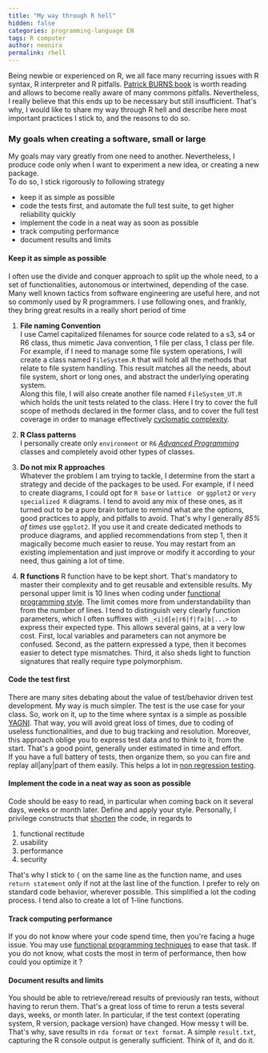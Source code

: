 ```yaml
---
title: "My way through R hell"
hidden: false
categories: programming-language EN
tags: R computer 
author: neonira
permalink: rhell
---
```

Being newbie or experienced on R, we all face many recurring issues with R syntax, R interpreter and R pitfalls. [Patrick BURNS book](https://www.burns-stat.com/pages/Tutor/R_inferno.pdf) is worth reading and allows to become really aware of many commons pitfalls. Nevertheless, I really believe that this ends up to be necessary but still insufficient. That's why, I would like to share my way through R hell and describe here most important practices I stick to, and the reasons to do so. 

### My goals when creating a software, small or large
My goals may vary greatly from one need to another. Nevertheless, I produce code only when I want to experiment a new idea, or creating a new package.  
To do so, I stick rigorously to following strategy
* keep it as simple as possible
* code the tests first, and automate the full test suite, to get higher reliability quickly
* implement the code in a neat way as soon as possible 
* track computing performance
* document results and limits 


#### Keep it as simple as possible
I often use the divide and conquer approach to split up the whole need, to a set of functionalities, autonomous or intertwined, depending of the case. Many well known tactics from software engineering are useful here, and not so commonly used by R programmers. I use following ones, and frankly, they bring great results in a really short period of time

1. **File naming Convention**  
I use Camel capitalized filenames for source code related to a s3, s4 or R6 class, thus mimetic Java convention, 1 file per class, 1 class per file. For example, if I need to manage some file system operations, I will create a class named ```FileSystem.R``` that will hold all the methods that relate to file system handling. This result matches all the needs, about file system, short or long ones, and abstract the underlying operating system.  
Along this file, I will also create another file named ```FileSystem_UT.R``` which holds the unit tests related to the class. Here I try to cover the full scope of methods declared in the former class, and to cover the full test coverage in order to manage effectively [cyclomatic complexity](https://en.wikipedia.org/wiki/Cyclomatic_complexity). 

1. **R Class patterns**  
I personally create only ```environment``` or ```R6``` [<cite class='comment'><cite class='ref'>Advanced Programming</cite></cite>](http://adv-r.had.co.nz/OO-essentials.html) classes and completely avoid other types of classes. 

1. **Do not mix R approaches**  
Whatever the problem I am trying to tackle, I determine from the start a strategy and decide of the packages to be used.
For example, if I need to create diagrams, I could opt for ```R base``` or ```lattice ``` or ```ggplot2``` or ```very specialized R``` diagrams. I tend to avoid any mix of these ones, as it turned out to be a pure brain torture to remind what are the options, good practices to apply, and pitfalls to avoid. That's why I generally <cite class='comment'><cite class='kw'>85% of times</cite></cite> use ```ggplot2```. If you use it and create dedicated methods to produce diagrams, and applied recommendations from step 1, then it magically become much easier to reuse. You may restart from an existing implementation and just improve or modify it according to your need, thus gaining a lot of time.  

1. **R functions**
R function have to be kept short. That's mandatory to master their complexity and to get reusable and extensible results. 
My personal upper limit is 10 lines when coding under [functional programming style](http://adv-r.had.co.nz/Functional-programming.html). The limit comes
more from understandability than from the number of lines. I tend to distinguish very clearly function parameters, which I often suffixes with ```_<i|d[e|r6|f|fa|b|...>``` to express their expected type. This allows several gains, at a very low cost. First, local variables and parameters can not anymore be confused. Second, as the pattern expressed a type, then it becomes easier to detect type mismatches. Third, it also sheds light to function signatures that really require type polymorphism.


#### Code the test first
There are many sites debating about the value of test/behavior driven test development. My way is much simpler. The test is the use case for your class. So, work on it, up to the time where syntax is a simple as possible [YAGNI](https://en.wikipedia.org/wiki/You_aren%27t_gonna_need_it). That way, you will avoid great loss of times, due to coding of useless functionalities, and due to bug tracking and resolution. Moreover, this approach oblige you to express test data and to think to it, from the start. That's a good point, generally under estimated in time and effort.   
If you have a full battery of tests, then organize them, so you can fire and replay all|any|part of them easily. This helps a lot in [non regression testing](https://en.wikipedia.org/wiki/Non-regression_testing). 


#### Implement the code in a neat way as soon as possible 
Code should be easy to read, in particular when coming back on it several days, weeks or month later. Define and apply your style. 
Personally, I privilege constructs that <u>shorten</u> the code, in regards to
1. functional rectitude
2. usability
3. performance
4. security

That's why I stick to ```{``` on the same line as the function name, and uses ```return statement``` only if not at the last line of the function. I prefer to rely on standard code behavior, wherever possible. This simplified a lot the coding process. I tend also to create a lot of 1-line functions. 
 
#### Track computing performance
If you do not know where your code spend time, then you're facing a huge issue. You may use [functional programming techniques](http://adv-r.had.co.nz/Functional-programming.html) to ease that task. If you do not know, what costs the most in term of performance, then how could you optimize it ? 

#### Document results and limits 
You should be able to retrieve/reread results of previously ran tests, without having to rerun them. That's a great loss of time to rerun a tests several days, weeks, or month later. In particular, if the test context (operating system, R version, package version) have changed. How messy t will be. That's why, save results in ```rda format``` or ```text format```. A simple ```result.txt```, capturing the R console output is generally sufficient. Think of it, and do it. 


